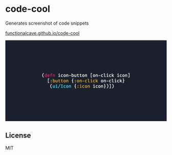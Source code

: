 # code-cool

Generates screenshot of code snippets

[functionalcave.github.io/code-cool](https://functionalcave.github.io/code-cool/)

![](demo.png)

## License

MIT
